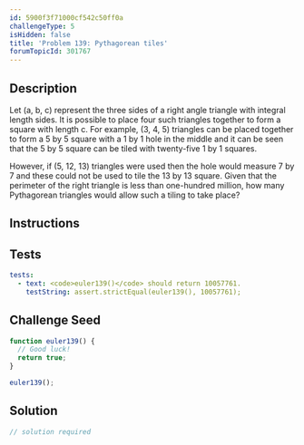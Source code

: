 ```yaml
---
id: 5900f3f71000cf542c50ff0a
challengeType: 5
isHidden: false
title: 'Problem 139: Pythagorean tiles'
forumTopicId: 301767
---
```


## Description
<section id='description'>
Let (a, b, c) represent the three sides of a right angle triangle with integral length sides. It is possible to place four such triangles together to form a square with length c.
For example, (3, 4, 5) triangles can be placed together to form a 5 by 5 square with a 1 by 1 hole in the middle and it can be seen that the 5 by 5 square can be tiled with twenty-five 1 by 1 squares.


However, if (5, 12, 13) triangles were used then the hole would measure 7 by 7 and these could not be used to tile the 13 by 13 square.
Given that the perimeter of the right triangle is less than one-hundred million, how many Pythagorean triangles would allow such a tiling to take place?
</section>

## Instructions
<section id='instructions'>

</section>

## Tests
<section id='tests'>

```yml
tests:
  - text: <code>euler139()</code> should return 10057761.
    testString: assert.strictEqual(euler139(), 10057761);

```

</section>

## Challenge Seed
<section id='challengeSeed'>

<div id='js-seed'>

```js
function euler139() {
  // Good luck!
  return true;
}

euler139();
```

</div>



</section>

## Solution
<section id='solution'>

```js
// solution required
```

</section>
